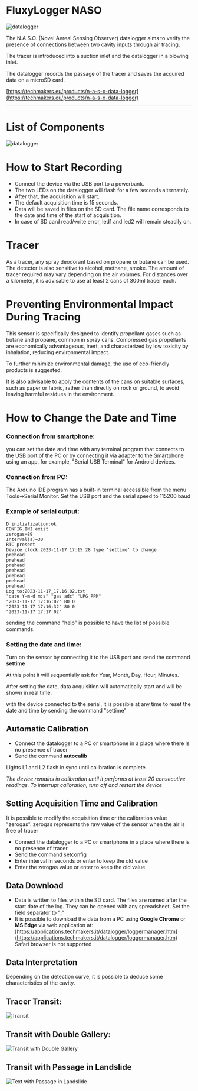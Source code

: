 # FluxyLogger NASO

![datalogger](logo.png)

The N.A.S.O. (Novel Aereal Sensing Observer) datalogger aims to verify the presence of connections between two cavity inputs through air tracing.

The tracer is introduced into a suction inlet and the datalogger in a blowing inlet.

The datalogger records the passage of the tracer and saves the acquired data on a microSD card.

[https://techmakers.eu/products/n-a-s-o-data-logger](https://techmakers.eu/products/n-a-s-o-data-logger)

-----

# List of Components

![datalogger](datalogger.png)


# How to Start Recording

- Connect the device via the USB port to a powerbank.
- The two LEDs on the datalogger will flash for a few seconds alternately.
- After that, the acquisition will start.
- The default acquisition time is 15 seconds.
- Data will be saved in files on the SD card. The file name corresponds to the date and time of the start of acquisition.
- In case of SD card read/write error, led1 and led2 will remain steadily on.

# Tracer

As a tracer, any spray deodorant based on propane or butane can be used.
The detector is also sensitive to alcohol, methane, smoke.
The amount of tracer required may vary depending on the air volumes.
For distances over a kilometer, it is advisable to use at least 2 cans of 300ml tracer each.

# Preventing Environmental Impact During Tracing

This sensor is specifically designed to identify propellant gases such as butane and propane, common in spray cans. Compressed gas propellants are economically advantageous, inert, and characterized by low toxicity by inhalation, reducing environmental impact.

To further minimize environmental damage, the use of eco-friendly products is suggested.

It is also advisable to apply the contents of the cans on suitable surfaces, such as paper or fabric, rather than directly on rock or ground, to avoid leaving harmful residues in the environment.

 
# How to Change the Date and Time

### Connection from smartphone:
you can set the date and time with any terminal program that connects to the
USB port of the PC or by connecting it via adapter to the Smartphone using an app, for
example, "Serial USB Terminal" for Android devices.


### Connection from PC:
The Arduino IDE program has a built-in terminal accessible from the menu
Tools->Serial Monitor.
Set the USB port and the serial speed to 115200 baud

### Example of serial output:

```
D initialization:ok
CONFIG.INI exist
zerogas=89
Interval(s)=30
RTC present
Device clock:2023-11-17 17:15:28 type 'settime' to change
prehead
prehead
prehead
prehead
prehead
prehead
prehead
Log to:2023-11-17_17.16.02.txt
"date Y-m-d m:s" "gas adc" "LPG PPM"
"2023-11-17 17:16:02" 80 0
"2023-11-17 17:16:32" 80 0
"2023-11-17 17:17:02"

```


sending the command "help" is possible to have the list of possible commands.


### Setting the date and time:
Turn on the sensor by connecting it to the USB port and send the command **settime**

At this point it will sequentially ask for Year, Month, Day, Hour, Minutes.

After setting the date, data acquisition will automatically start and will be shown in real time.

with the device connected to the serial, it is possible at any time to reset the date and time by sending the command "settime"

## Automatic Calibration
- Connect the datalogger to a PC or smartphone in a place where there is no presence of tracer
- Send the command **autocalib**

Lights L1 and L2 flash in sync until calibration is complete.

*The device remains in calibration until it performs at least 20 consecutive readings. To interrupt calibration, turn off and restart the device*

## Setting Acquisition Time and Calibration

It is possible to modify the acquisition time or the calibration value "zerogas".
zerogas represents the raw value of the sensor when the air is free of tracer

- Connect the datalogger to a PC or smartphone in a place where there is no presence of tracer
- Send the command setconfig
- Enter interval in seconds or enter to keep the old value
- Enter the zerogas value or enter to keep the old value

## Data Download

- Data is written to files within the SD card. The files are named after the start date of the log. They can be opened with any spreadsheet. Set the field separator to ";"
- It is possible to download the data from a PC using **Google Chrome** or **MS Edge** via web application at: [https://applications.techmakers.it/datalogger/loggermanager.htm](https://applications.techmakers.it/datalogger/loggermanager.htm)
 Safari browser is not supported

## Data Interpretation

Depending on the detection curve, it is possible to deduce some characteristics of the cavity.

## Tracer Transit:
![Transit](transit.png)

## Transit with Double Gallery:
![Transit with Double Gallery](transit2.png)

## Transit with Passage in Landslide
![Text with Passage in Landslide](transit3.png)
